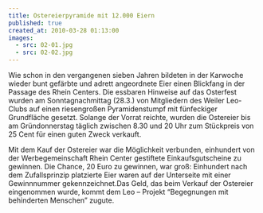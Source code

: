 ```yaml
---
title: Ostereierpyramide mit 12.000 Eiern
published: true
created_at: 2010-03-28 01:13:00
images:
  - src: 02-01.jpg
  - src: 02-02.jpg
---
```


Wie schon in den vergangenen sieben Jahren bildeten in der Karwoche wieder bunt gefärbte und adrett angeordnete Eier einen Blickfang in der Passage des Rhein Centers. Die essbaren Hinweise auf das Osterfest wurden am Sonntagnachmittag (28.3.) von Mitgliedern des Weiler Leo-Clubs auf einen riesengroßen Pyramidenstumpf mit fünfeckiger Grundfläche gesetzt. Solange der Vorrat reichte, wurden die Ostereier bis am Gründonnerstag täglich zwischen 8.30 und 20 Uhr zum Stückpreis von 25 Cent für einen guten Zweck verkauft.

Mit dem Kauf der Ostereier war die Möglichkeit verbunden, einhundert von der Werbegemeinschaft Rhein Center gestiftete Einkaufsgutscheine zu gewinnen. Die Chance, 20 Euro zu gewinnen, war groß: Einhundert nach dem Zufallsprinzip platzierte Eier waren auf der Unterseite mit einer Gewinnnummer gekennzeichnet.Das Geld, das beim Verkauf der Ostereier eingenommen wurde, kommt dem Leo – Projekt “Begegnungen mit behinderten Menschen” zugute.
